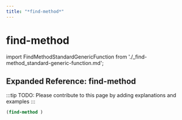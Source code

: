 ```yaml
---
title: "*find-method*"
---
```


# find-method

import FindMethodStandardGenericFunction from './_find-method_standard-generic-function.md';

<FindMethodStandardGenericFunction />

## Expanded Reference: find-method

:::tip
TODO: Please contribute to this page by adding explanations and examples
:::

```lisp
(find-method )
```
